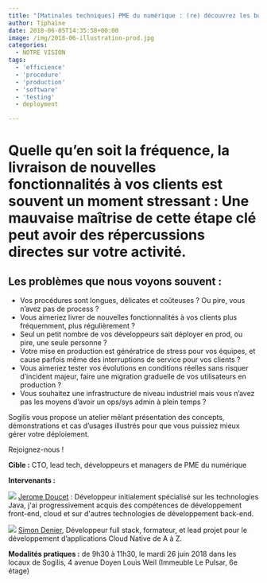 ```yaml
---
title: "[Matinales techniques] PME du numérique : (re) découvrez les bonnes pratiques pour sécuriser votre mise en production logicielle le 26 juin"
author: Tiphaine
date: 2018-06-05T14:35:58+00:00
image: /img/2018-06-illustration-prod.jpg
categories:
  - NOTRE VISION
tags:
  - 'efficience'
  - 'procedure'
  - 'production'
  - 'software'
  - 'testing'
  - deployment

---
```

# Quelle qu’en soit la fréquence, la livraison de nouvelles fonctionnalités à vos clients est souvent un moment stressant : Une mauvaise maîtrise de cette étape clé peut avoir des répercussions directes sur votre activité.

## Les problèmes que nous voyons souvent :

* Vos procédures sont longues, délicates et coûteuses ? Ou pire, vous n’avez pas de process ?
* Vous aimeriez livrer de nouvelles fonctionnalités à vos clients plus fréquemment, plus régulièrement ?
* Seul un petit nombre de vos développeurs sait déployer en prod, ou pire, une seule personne ?
* Votre mise en production est génératrice de stress pour vos équipes, et cause parfois même des interruptions de service pour vos clients ?
* Vous aimeriez tester vos évolutions en conditions réelles sans risquer d’incident majeur, faire une migration graduelle de vos utilisateurs en production ?
* Vous souhaitez une infrastructure de niveau industriel mais vous n’avez pas les moyens d’avoir un ops/sys admin à plein temps ?

Sogilis vous propose un atelier mêlant présentation des concepts, démonstrations et cas d’usages illustrés pour que vous puissiez mieux gérer votre déploiement.

Rejoignez-nous !

**Cible :** CTO, lead tech, développeurs et managers de PME du numérique

**Intervenants :**

![](/img/2018-06-jérome-doucet.jpg)
[Jerome Doucet](https://www.linkedin.com/in/j%C3%A9r%C3%B4me-doucet-4b1a5450/) : Développeur initialement spécialisé sur les technologies Java, j'ai progressivement acquis des compétences de développement front-end, cloud et sur d'autres technologies de développement back-end.

![](/img/2018-06-simon-denier.jpeg)
[Simon Denier][1], Développeur full stack, formateur, et lead projet pour le développement d’applications Cloud Native de A à Z.

**Modalités pratiques :** de 9h30 à 11h30, le mardi 26 juin 2018 dans les locaux de Sogilis, 4 avenue Doyen Louis Weil (Immeuble Le Pulsar, 6e étage)

[1]: https://www.linkedin.com/in/simon-denier/
